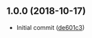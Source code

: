 ## 1.0.0 (2018-10-17)

* Initial commit ([de601c3](https://github.com/Howcyan/submail-php-sdk/commit/de601c3))



